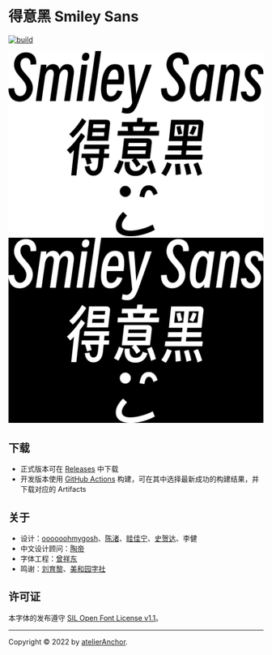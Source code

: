 # 得意黑 Smiley Sans

[![build](https://github.com/atelier-anchor/smiley-sans/workflows/build/badge.svg)](https://github.com/atelier-anchor/smiley-sans/actions)

<center><img src="images/smiley-sans.light.svg#gh-light-mode-only" title="Smiley Sans"><img src="images/smiley-sans.dark.svg#gh-dark-mode-only" title="Smiley Sans"></center>

## 下载

- 正式版本可在 [Releases](https://github.com/atelier-anchor/smiley-sans/releases) 中下载
- 开发版本使用 [GitHub Actions](https://github.com/atelier-anchor/smiley-sans/actions) 构建，可在其中选择最新成功的构建结果，并下载对应的 Artifacts

## 关于

- 设计：[oooooohmygosh](https://space.bilibili.com/38053181)、[陈渚](https://github.com/Na9isa)、[眭佳宁](https://github.com/janine-sui)、[史贺达](https://github.com/HedaShi313)、李健
- 中文设计顾问：[陶帝](https://github.com/TaoDi1032805)
- 字体工程：[曾祥东](https://github.com/stone-zeng)
- 鸣谢：[刘育黎](https://github.com/willie4624)、[美和园字社](https://www.instagram.com/mhytypeclub)

## 许可证

本字体的发布遵守 [SIL Open Font License v1.1](LICENSE)。

---

Copyright &copy; 2022 by [atelierAnchor](https://atelier-anchor.com).
